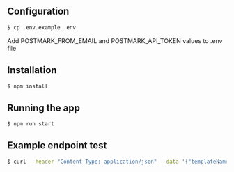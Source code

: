 ## Configuration
```bash
$ cp .env.example .env
```
Add POSTMARK_FROM_EMAIL and POSTMARK_API_TOKEN values to .env file


## Installation

```bash
$ npm install
```

## Running the app

```bash
$ npm run start
```

## Example endpoint test

```bash
$ curl --header "Content-Type: application/json" --data '{"templateName":"template1", "to": "<your_email>", "subject": "test", "templateVariables": {"name": "hindrek"}}' -X POST localhost:3000/email
```

